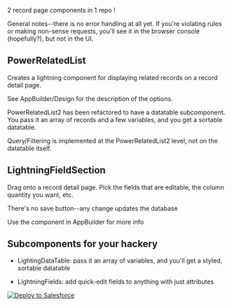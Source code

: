 2 record page components in 1 repo !

General notes--there is no error handling at all yet.  If you're violating rules or making non-sense requests, you'll see it in the browser console (hopefully?), but not in the UI.

## PowerRelatedList

Creates a lightning component for displaying related records on a record detail page.

See AppBuilder/Design for the description of the options.

PowerRelatedList2 has been refactored to have a datatable subcomponent.  You pass it an array of records and a few variables, and you get a sortable datatable.

Query/Filtering is implemented at the PowerRelatedList2 level, not on the datatable itself.

## LightningFieldSection

Drag onto a record detail page.  Pick the fields that are editable, the column quantity you want, etc.

There's no save button--any change updates the database

Use the component in AppBuilder for more info

## Subcomponents for your hackery

* LightingDataTable: pass it an array of variables, and you'll get a styled, sortable datatable

* LightningFields: add quick-edit fields to anything with just attributes

<a href="https://githubsfdeploy.herokuapp.com">
  <img alt="Deploy to Salesforce"
       src="https://raw.githubusercontent.com/afawcett/githubsfdeploy/master/deploy.png">
</a>



